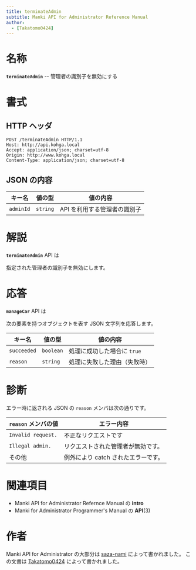 ```yaml
---
title: terminateAdmin
subtitle: Manki API for Administrator Reference Manual
author:
  - [Takatomo0424]
---
```

# 名称

**`terminateAdmin`** -- 管理者の識別子を無効にする

# 書式

## HTTP ヘッダ

```http
POST /terminateAdmin HTTP/1.1
Host: http://api.kohga.local
Accept: application/json; charset=utf-8
Origin: http://www.kohga.local
Content-Type: application/json; charset=utf-8
```

## JSON の内容

| キー名      | 値の型     | 値の内容                     |
| ----------- | ---------- | ---------------------------- |
| `adminId` | `string` | API を利用する管理者の識別子 |

# 解説

**`terminateAdmin`** API は

指定された管理者の識別子を無効にします。

# 応答

**`manageCar`** API は

次の要素を持つオブジェクトを表す JSON 文字列を応答します。

| キー名        | 値の型      | 値の内容                      |
| ------------- | ----------- | ----------------------------- |
| `succeeded` | `boolean` | 処理に成功した場合に `true` |
| `reason`    | `string`  | 処理に失敗した理由（失敗時）  |

# 診断

エラー時に返される JSON の `reason` メンバは次の通りです。

| `reason` メンバの値 | エラー内容                          |
| --------------------- | ----------------------------------- |
| `Invalid request.`  | 不正なリクエストです                |
| `Illegal admin.`    | リクエストされた管理者が無効です。  |
| その他                | 例外により catch されたエラーです。 |

# 関連項目

- Manki API for Administrator Refernce Manual の **intro**
- Manki for Administrator Programmer's Manual の **API**(3)

# 作者

Manki API for Administrator の大部分は [saza-nami][saza-nami] によって書かれました。
この文書は [Takatomo0424][takatomo0424] によって書かれました。

[saza-nami]: https://github.com/saza-nami
[takatomo0424]: https://github.com/Takatomo0424
